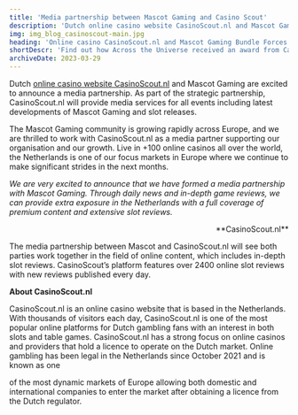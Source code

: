 ```yaml
---
title: 'Media partnership between Mascot Gaming and Casino Scout'
description: 'Dutch online casino website CasinoScout.nl and Mascot Gaming are excited to announce a media partnership.'
img: img_blog_casinoscout-main.jpg
heading: 'Online casino CasinoScout.nl and Mascot Gaming Bundle Forces in Dutch Media Partnership'
shortDescr: 'Find out how Across the Universe received an award from CasinoFreak portal. Discover the most relevant information about the slot`s features that make it stand out among the rest of releases from Mascot Gaming.'
archiveDate: 2023-03-29
---
```


Dutch [online casino website CasinoScout.nl](https://casinoscout.nl) and Mascot Gaming are excited to announce a media partnership. As part of the strategic partnership, CasinoScout.nl will provide media services for all events including latest developments of Mascot Gaming and slot releases.

The Mascot Gaming community is growing rapidly across Europe, and we are thrilled to work with CasinoScout.nl as a media partner supporting our organisation and our growth. Live in +100 online casinos all over the world, the Netherlands is one of our focus markets in Europe where we continue to make significant strides in the next months.

_We are very excited to announce that we have formed a media partnership with Mascot Gaming. Through daily news and in-depth game reviews, we can provide extra exposure in the Netherlands with a full coverage of premium content and extensive slot reviews._

<div align="right">**CasinoScout.nl**</div>

The media partnership between Mascot and CasinoScout.nl will see both parties work together in the field of online content, which includes in-depth slot reviews. CasinoScout’s platform features over 2400 online slot reviews with new reviews published every day.

**About CasinoScout.nl**

CasinoScout.nl is an online casino website that is based in the Netherlands. With thousands of visitors each day, CasinoScout.nl is one of the most popular online platforms for Dutch gambling fans with an interest in both slots and table games. CasinoScout.nl has a strong focus on online casinos and providers that hold a licence to operate on the Dutch market. Online gambling has been legal in the Netherlands since October 2021 and is known as one

of the most dynamic markets of Europe allowing both domestic and international companies to enter the market after obtaining a licence from the Dutch regulator.
